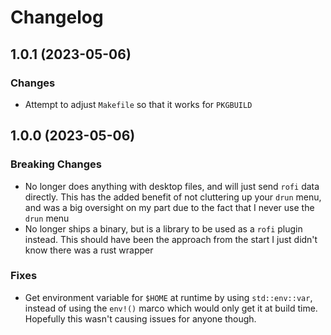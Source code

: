 # Changelog

## 1.0.1 (2023-05-06)

### Changes

- Attempt to adjust `Makefile` so that it works for `PKGBUILD`

## 1.0.0 (2023-05-06)

### Breaking Changes

- No longer does anything with desktop files, and will just send `rofi` data directly. This has the added benefit of not cluttering up your `drun` menu, and was a big oversight on my part due to the fact that I never use the `drun` menu
- No longer ships a binary, but is a library to be used as a `rofi` plugin instead. This should have been the approach from the start I just didn't know there was a rust wrapper

### Fixes

- Get environment variable for `$HOME` at runtime by using `std::env::var`, instead of using the `env!()` marco which would only get it at build time. Hopefully this wasn't causing issues for anyone though.

